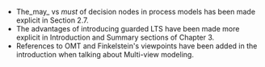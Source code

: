 * The_may_ vs _must_ of decision nodes in process models has been made explicit
  in Section 2.7.
* The advantages of introducing guarded LTS have been made more explicit in 
  Introduction and Summary sections of Chapter 3.
* References to OMT and Finkelstein's viewpoints have been added in the 
  introduction when talking about Multi-view modeling.
